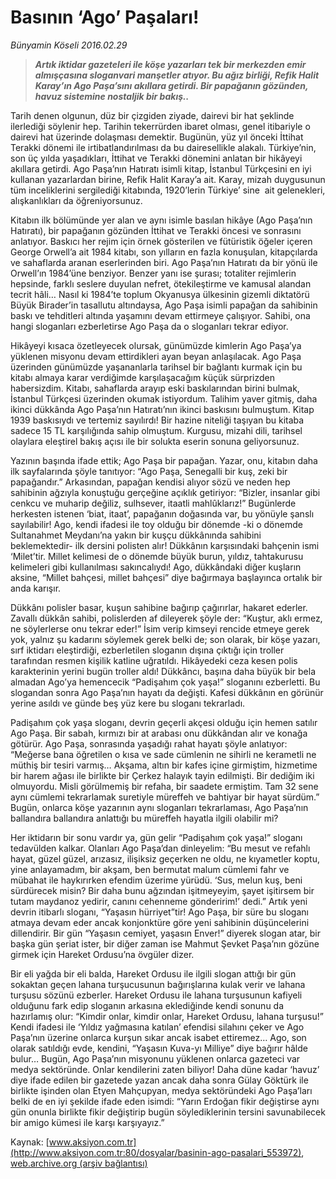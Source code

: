 # Basının ‘Ago’ Paşaları!

*Bünyamin Köseli 2016.02.29*

<div class="pNewsDetailMainContent ctx_content" itemprop="articleBody">
 <blockquote>
  <p>
   <strong>
    <em>
     Artık iktidar gazeteleri ile köşe yazarları tek bir merkezden emir almışçasına sloganvari manşetler atıyor. Bu ağız birliği, Refik Halit Karay’ın Ago Paşa’sını akıllara getirdi. Bir papağanın gözünden, havuz sistemine nostaljik bir bakış..
    </em>
   </strong>
  </p>
 </blockquote>
 <p>
  Tarih denen olgunun, düz bir çizgiden ziyade, dairevi bir hat şeklinde ilerlediği söylenir hep. Tarihin tekerrürden ibaret olması, genel itibariyle o dairevi hat üzerinde dolaşması demektir. Bugünün, yüz yıl önceki İttihat Terakki dönemi ile irtibatlandırılması da bu dairesellikle alakalı. Türkiye’nin, son üç yılda yaşadıkları, İttihat ve Terakki dönemini anlatan bir hikâyeyi akıllara getirdi. Ago Paşa’nın Hatıratı isimli kitap, İstanbul Türkçesini en iyi kullanan yazarlardan birine, Refik Halit Karay’a ait. Karay, mizah duygusunun tüm inceliklerini sergilediği kitabında, 1920’lerin Türkiye’ sine  ait gelenekleri, alışkanlıkları da öğreniyorsunuz.
 </p>
 <p>
  Kitabın ilk bölümünde yer alan ve aynı isimle basılan hikâye (Ago Paşa’nın Hatıratı), bir papağanın gözünden İttihat ve Terakki öncesi ve sonrasını anlatıyor. Baskıcı her rejim için örnek gösterilen ve fütüristik öğeler içeren George Orwell’a ait 1984 kitabı, son yılların en fazla konuşulan, kitapçılarda ve sahaflarda aranan eserlerinden biri. Ago Paşa’nın Hatıratı da bir yönü ile Orwell’ın 1984’üne benziyor. Benzer yanı ise şurası; totaliter rejimlerin hepsinde, farklı seslere duyulan nefret, ötekileştirme ve kamusal alandan tecrit hâli… Nasıl ki 1984’te toplum Okyanusya ülkesinin gizemli diktatörü Büyük Birader’in tasallutu altındaysa, Ago Paşa isimli papağan da sahibinin baskı ve tehditleri altında yaşamını devam ettirmeye çalışıyor. Sahibi, ona hangi sloganları ezberletirse Ago Paşa da o sloganları tekrar ediyor.
 </p>
 <p>
  Hikâyeyi kısaca özetleyecek olursak, günümüzde kimlerin Ago Paşa’ya yüklenen misyonu devam ettirdikleri ayan beyan anlaşılacak. Ago Paşa üzerinden günümüzde yaşananlarla tarihsel bir bağlantı kurmak için bu kitabı almaya karar verdiğimde karşılaşacağım küçük sürprizden habersizdim. Kitabı, sahaflarda arayıp eski baskılarından birini bulmak, İstanbul Türkçesi üzerinden okumak istiyordum. Talihim yaver gitmiş, daha ikinci dükkânda Ago Paşa’nın Hatıratı’nın ikinci baskısını bulmuştum. Kitap 1939 baskısıydı ve tertemiz sayılırdı! Bir hazine niteliği taşıyan bu kitaba sadece 15 TL karşılığında sahip olmuştum. Kurgusu, mizahi dili, tarihsel olaylara eleştirel bakış açısı ile bir solukta eserin sonuna geliyorsunuz.
 </p>
 <p>
  Yazının başında ifade ettik; Ago Paşa bir papağan. Yazar, onu, kitabın daha ilk sayfalarında şöyle tanıtıyor: “Ago Paşa, Senegalli bir kuş, zeki bir papağandır.” Arkasından, papağan kendisi alıyor sözü ve neden hep sahibinin ağzıyla konuştuğu gerçeğine açıklık getiriyor: “Bizler, insanlar gibi cenkcu ve muharip değiliz, sulhsever, itaatli mahlûklarız!” Bugünlerde herkesten istenen ‘biat, itaat’, papağanın doğasında var, bu yönüyle şanslı sayılabilir! Ago, kendi ifadesi ile toy olduğu bir dönemde -ki o dönemde Sultanahmet Meydanı’na yakın bir kuşçu dükkânında sahibini beklemektedir- ilk dersini polisten alır! Dükkânın karşısındaki bahçenin ismi ‘Milet’tir. Millet kelimesi de o dönemde büyük burun, yıldız, tahtakurusu kelimeleri gibi kullanılması sakıncalıydı! Ago, dükkândaki diğer kuşların aksine, “Millet bahçesi, millet bahçesi” diye bağırmaya başlayınca ortalık bir anda karışır.
 </p>
 <p>
  Dükkânı polisler basar, kuşun sahibine bağırıp çağırırlar, hakaret ederler. Zavallı dükkân sahibi, polislerden af dileyerek şöyle der: “Kuştur, aklı ermez, ne söylerlerse onu tekrar eder!” İsim verip kimseyi rencide etmeye gerek yok, yalnız şu kadarını söylemek gerek belki de; son olarak, bir köşe yazarı, sırf iktidarı eleştirdiği, ezberletilen sloganın dışına çıktığı için troller tarafından resmen kişilik katline uğratıldı. Hikâyedeki ceza kesen polis karakterinin yerini bugün troller aldı! Dükkâncı, başına daha büyük bir bela almadan Ago’ya hemencecik “Padişahım çok yaşa!” sloganını ezberletti. Bu slogandan sonra Ago Paşa’nın hayatı da değişti. Kafesi dükkânın en görünür yerine asıldı ve günde beş yüz kere bu sloganı tekrarladı.
 </p>
 <p>
  Padişahım çok yaşa sloganı, devrin geçerli akçesi olduğu için hemen satılır Ago Paşa. Bir sabah, kırmızı bir at arabası onu dükkândan alır ve konağa götürür. Ago Paşa, sonrasında yaşadığı rahat hayatı şöyle anlatıyor: “Meğerse bana öğretilen o kısa ve sade cümlenin ne sihirli ne kerametli ne müthiş bir tesiri varmış… Akşama, altın bir kafes içine girmiştim, hizmetime bir harem ağası ile birlikte bir Çerkez halayık tayin edilmişti. Bir dediğim iki olmuyordu. Misli görülmemiş bir refaha, bir saadete ermiştim. Tam 32 sene aynı cümlemi tekrarlamak suretiyle müreffeh ve bahtiyar bir hayat sürdüm.” Bugün, onlarca köşe yazarının aynı sloganları tekrarlaması, Ago Paşa’nın ballandıra ballandıra anlattığı bu müreffeh hayatla ilgili olabilir mi?
 </p>
 <p>
  Her iktidarın bir sonu vardır ya, gün gelir “Padişahım çok yaşa!” sloganı tedavülden kalkar. Olanları Ago Paşa’dan dinleyelim: “Bu mesut ve refahlı hayat, güzel güzel, arızasız, ilişiksiz geçerken ne oldu, ne kıyametler koptu, yine anlayamadım, bir akşam, ben bermutat malum cümlemi fahr ve mübahat ile haykırırken efendim üzerime yürüdü. ‘Sus, melun kuş, beni sürdürecek misin? Bir daha bunu ağzından işitmeyeyim, şayet işitirsem bir tutam maydanoz yedirir, canını cehenneme gönderirim!’ dedi.” Artık yeni devrin itibarlı sloganı, “Yaşasın hürriyet”tir! Ago Paşa, bir süre bu sloganı atmaya devam eder ancak konjonktüre göre yeni sahibinin düşüncelerini dillendirir. Bir gün “Yaşasın cemiyet, yaşasın Enver!” diyerek slogan atar, bir başka gün şeriat ister, bir diğer zaman ise Mahmut Şevket Paşa’nın gözüne girmek için Hareket Ordusu’na övgüler dizer.
 </p>
 <p>
  Bir eli yağda bir eli balda, Hareket Ordusu ile ilgili slogan attığı bir gün sokaktan geçen lahana turşucusunun bağırışlarına kulak verir ve lahana turşusu sözünü ezberler. Hareket Ordusu ile lahana turşusunun kafiyeli olduğunu fark edip sloganın arkasına eklediğinde kendi sonunu da hazırlamış olur: “Kimdir onlar, kimdir onlar, Hareket Ordusu, lahana turşusu!” Kendi ifadesi ile ‘Yıldız yağmasına katılan’ efendisi silahını çeker ve Ago Paşa’nın üzerine onlarca kurşun sıkar ancak isabet ettiremez… Ago, son olarak satıldığı evde, kendini, “Yaşasın Kuva-yı Milliye” diye bağırır hâlde bulur… Bugün, Ago Paşa’nın misyonunu yüklenen onlarca gazeteci var medya sektöründe. Onlar kendilerini zaten biliyor! Daha düne kadar ‘havuz’ diye ifade edilen bir gazetede yazan ancak daha sonra Gülay Göktürk ile birlikte işinden olan Etyen Mahçupyan, medya sektöründeki Ago Paşa’ları belki de en iyi şekilde ifade eden isimdi: “Yarın Erdoğan fikir değiştirse aynı gün onunla birlikte fikir değiştirip bugün söylediklerinin tersini savunabilecek bir amigo kümesi ile karşı karşıyayız.”
 </p>
</div>


Kaynak: [www.aksiyon.com.tr](http://www.aksiyon.com.tr:80/dosyalar/basinin-ago-pasalari_553972), [web.archive.org (arşiv bağlantısı)](http://web.archive.org/web/20160303024207/http://www.aksiyon.com.tr:80/dosyalar/basinin-ago-pasalari_553972)
